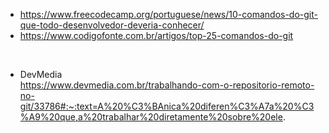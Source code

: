 - https://www.freecodecamp.org/portuguese/news/10-comandos-do-git-que-todo-desenvolvedor-deveria-conhecer/
- https://www.codigofonte.com.br/artigos/top-25-comandos-do-git

<br>

- DevMedia <br>
 https://www.devmedia.com.br/trabalhando-com-o-repositorio-remoto-no-git/33786#:~:text=A%20%C3%BAnica%20diferen%C3%A7a%20%C3%A9%20que,a%20trabalhar%20diretamente%20sobre%20ele.
 
 <br>
